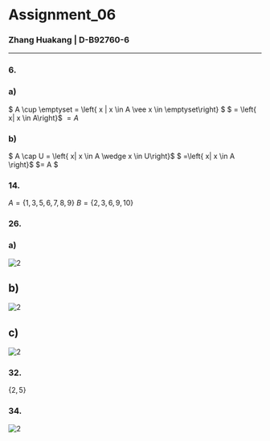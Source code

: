 # Assignment_06
### Zhang Huakang | D-B92760-6
---
### 6.
### a)
$ A \cup \emptyset = \left\{ x | x \in A \vee x \in \emptyset\right\} $
$ = \left\{ x| x \in A\right\}$
$=A$
### b)
$ A \cap U = \left\{ x| x \in A \wedge x \in U\right\}$
$ =\left\{ x| x \in A \right\}$
$= A $
### 14.
$A = \left\{ 1,3,5,6,7,8,9\right\}$
$B= \left\{ 2,3,6,9,10 \right\}$
### 26.
### a)
![2](https://github.com/BoxMars/Note/blob/master/Homework/CISC/VeenDiagram01.png?raw=true)
## b)
![2](https://github.com/BoxMars/Note/blob/master/Homework/CISC/VeenDiagram02.png?raw=true)
## c)
![2](https://github.com/BoxMars/Note/blob/master/Homework/CISC/VeenGiagram03.png?raw=true)
### 32.
$\left\{ 2,5\right\}$
### 34.
![2](https://github.com/BoxMars/Note/blob/master/Homework/CISC/VeenGiagram04.png?raw=true)